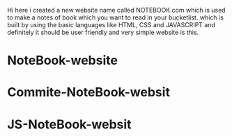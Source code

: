 Hi here i created a new website name called NOTEBOOK.com which is used to make a notes of book which you want to read in your bucketlist.
which is built by using the basic languages like HTML, CSS and JAVASCRIPT and definitely it should be user friendly and very simple website is this.

# NoteBook-website
# Commite-NoteBook-websit
# JS-NoteBook-websit
